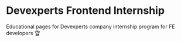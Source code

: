 # Devexperts Frontend Internship
Educational pages for Devexperts company internship program for FE developers 🏆 
